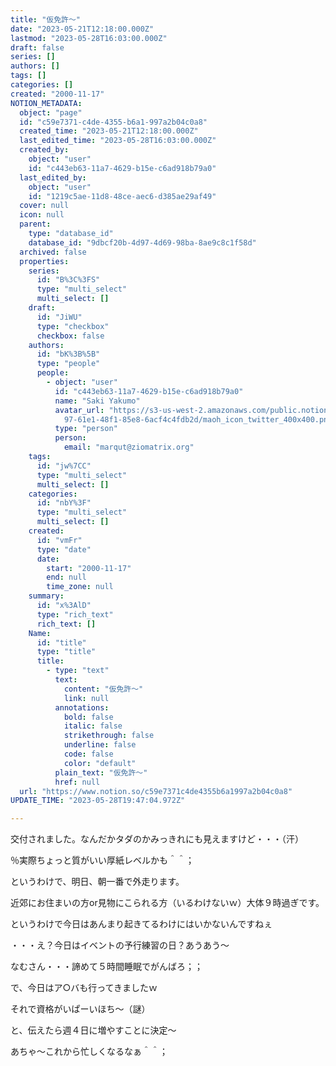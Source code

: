 ```yaml
---
title: "仮免許～"
date: "2023-05-21T12:18:00.000Z"
lastmod: "2023-05-28T16:03:00.000Z"
draft: false
series: []
authors: []
tags: []
categories: []
created: "2000-11-17"
NOTION_METADATA:
  object: "page"
  id: "c59e7371-c4de-4355-b6a1-997a2b04c0a8"
  created_time: "2023-05-21T12:18:00.000Z"
  last_edited_time: "2023-05-28T16:03:00.000Z"
  created_by:
    object: "user"
    id: "c443eb63-11a7-4629-b15e-c6ad918b79a0"
  last_edited_by:
    object: "user"
    id: "1219c5ae-11d8-48ce-aec6-d385ae29af49"
  cover: null
  icon: null
  parent:
    type: "database_id"
    database_id: "9dbcf20b-4d97-4d69-98ba-8ae9c8c1f58d"
  archived: false
  properties:
    series:
      id: "B%3C%3FS"
      type: "multi_select"
      multi_select: []
    draft:
      id: "JiWU"
      type: "checkbox"
      checkbox: false
    authors:
      id: "bK%3B%5B"
      type: "people"
      people:
        - object: "user"
          id: "c443eb63-11a7-4629-b15e-c6ad918b79a0"
          name: "Saki Yakumo"
          avatar_url: "https://s3-us-west-2.amazonaws.com/public.notion-static.com/3ad1c4\
            97-61e1-48f1-85e8-6acf4c4fdb2d/maoh_icon_twitter_400x400.png"
          type: "person"
          person:
            email: "marqut@ziomatrix.org"
    tags:
      id: "jw%7CC"
      type: "multi_select"
      multi_select: []
    categories:
      id: "nbY%3F"
      type: "multi_select"
      multi_select: []
    created:
      id: "vmFr"
      type: "date"
      date:
        start: "2000-11-17"
        end: null
        time_zone: null
    summary:
      id: "x%3AlD"
      type: "rich_text"
      rich_text: []
    Name:
      id: "title"
      type: "title"
      title:
        - type: "text"
          text:
            content: "仮免許～"
            link: null
          annotations:
            bold: false
            italic: false
            strikethrough: false
            underline: false
            code: false
            color: "default"
          plain_text: "仮免許～"
          href: null
  url: "https://www.notion.so/c59e7371c4de4355b6a1997a2b04c0a8"
UPDATE_TIME: "2023-05-28T19:47:04.972Z"

---
```

<link rel="stylesheet" href="https://cdn.jsdelivr.net/npm/katex@0.16.2/dist/katex.min.css" integrity="sha384-bYdxxUwYipFNohQlHt0bjN/LCpueqWz13HufFEV1SUatKs1cm4L6fFgCi1jT643X" crossorigin="anonymous">


交付されました。なんだかタダのかみっきれにも見えますけど・・・（汗）


％実際ちょっと質がいい厚紙レベルかも＾＾；


というわけで、明日、朝一番で外走ります。


近郊にお住まいの方or見物にこられる方（いるわけないｗ）大体９時過ぎです。


というわけで今日はあんまり起きてるわけにはいかないんですねぇ


・・・え？今日はイベントの予行練習の日？あうあう～


なむさん・・・諦めて５時間睡眠でがんばろ；；


で、今日はア○バも行ってきましたｗ


それで資格がいぱーいほち～（謎）


と、伝えたら週４日に増やすことに決定～


あちゃ～これから忙しくなるなぁ＾＾；

